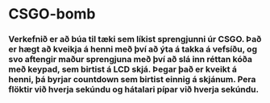 # CSGO-bomb

### Verkefnið er að búa til tæki sem líkist sprengjunni úr CSGO. Það er hægt að kveikja á henni með því að ýta á takka á vefsíðu, og svo aftengir maður sprengjuna með því að slá inn réttan kóða með keypad, sem birtist á LCD skjá. Þegar það er kveikt á henni, þá byrjar countdown sem birtist einnig á skjánum. Pera flöktir við hverja sekúndu og hátalari pípar við hverja sekúndu.  
